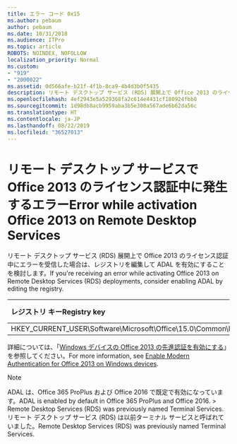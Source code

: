 ```yaml
---
title: エラー コード 0x15
ms.author: pebaum
author: pebaum
ms.date: 10/31/2018
ms.audience: ITPro
ms.topic: article
ROBOTS: NOINDEX, NOFOLLOW
localization_priority: Normal
ms.custom:
- "919"
- "2000022"
ms.assetid: 0d566afe-b21f-4f1b-8ca9-4b4d3b0f5435
description: リモート デスクトップ サービス (RDS) 展開上で Office 2013 のライセンス認証中にエラーを受信した場合は、レジストリを編集して ADAL を有効にすることを検討します。
ms.openlocfilehash: 4ef2943e5a529368fa2c614e4431cf180924fbb8
ms.sourcegitcommit: 1d98db8acb9959aba3b5e308a567ade6b62da56c
ms.translationtype: HT
ms.contentlocale: ja-JP
ms.lasthandoff: 08/22/2019
ms.locfileid: "36527013"
---
```

# <a name="error-while-activation-office-2013-on-remote-desktop-services"></a><span data-ttu-id="d29f8-103">リモート デスクトップ サービスで Office 2013 のライセンス認証中に発生するエラー</span><span class="sxs-lookup"><span data-stu-id="d29f8-103">Error while activation Office 2013 on Remote Desktop Services</span></span>

<span data-ttu-id="d29f8-104">リモート デスクトップ サービス (RDS) 展開上で Office 2013 のライセンス認証中にエラーを受信した場合は、レジストリを編集して ADAL を有効にすることを検討します。</span><span class="sxs-lookup"><span data-stu-id="d29f8-104">If you're receiving an error while activating Office 2013 on Remote Desktop Services (RDS) deployments, consider enabling ADAL by editing the registry.</span></span>
  
|<span data-ttu-id="d29f8-105">**レジストリ キー**</span><span class="sxs-lookup"><span data-stu-id="d29f8-105">**Registry key**</span></span>|<span data-ttu-id="d29f8-106">**型**</span><span class="sxs-lookup"><span data-stu-id="d29f8-106">**Type**</span></span>|<span data-ttu-id="d29f8-107">**値**</span><span class="sxs-lookup"><span data-stu-id="d29f8-107">**Value**</span></span>|
|:-----|:-----|:-----|
|<span data-ttu-id="d29f8-108">HKEY_CURRENT_USER\Software\Microsoft\Office\15.0\Common\Identity\EnableADAL</span><span class="sxs-lookup"><span data-stu-id="d29f8-108">HKEY_CURRENT_USER\Software\Microsoft\Office\15.0\Common\Identity\EnableADAL</span></span>  <br/> |<span data-ttu-id="d29f8-109">REG_DWORD</span><span class="sxs-lookup"><span data-stu-id="d29f8-109">REG_DWORD</span></span>  <br/> |<span data-ttu-id="d29f8-110">1</span><span class="sxs-lookup"><span data-stu-id="d29f8-110">1.</span></span>  <br/> |

<span data-ttu-id="d29f8-111">詳細については、「[Windows デバイスの Office 2013 の先進認証を有効にする](https://docs.microsoft.com/office365/admin/security-and-compliance/enable-modern-authentication)」を参照してください。</span><span class="sxs-lookup"><span data-stu-id="d29f8-111">For more information, see [Enable Modern Authentication for Office 2013 on Windows devices](https://docs.microsoft.com/office365/admin/security-and-compliance/enable-modern-authentication).</span></span>
  
> [!NOTE]
>  <span data-ttu-id="d29f8-112">ADAL は、Office 365 ProPlus および Office 2016 で既定で有効になっています。</span><span class="sxs-lookup"><span data-stu-id="d29f8-112">ADAL is enabled by default in Office 365 ProPlus and Office 2016. >  Remote Desktop Services (RDS) was previously named Terminal Services.</span></span> <span data-ttu-id="d29f8-113">リモート デスクトップ サービス (RDS) は以前ターミナル サービスと呼ばれていました。</span><span class="sxs-lookup"><span data-stu-id="d29f8-113">Remote Desktop Services (RDS) was previously named Terminal Services.</span></span>
  